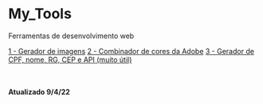 # My_Tools
Ferramentas de desenvolvimento web


<a href='http://lorempixel.com.br/' target="_self">1 - Gerador de imagens</a>
<a href='https://color.adobe.com/pt/create' target="_self"> 2 - Combinador de cores da Adobe</a>
<a href='https://www.invertexto.com/' target='_self'>3 - Gerador de CPF, nome, RG, CEP e API (muito útil)</a>



<br><br>
<b>Atualizado 9/4/22</b>
